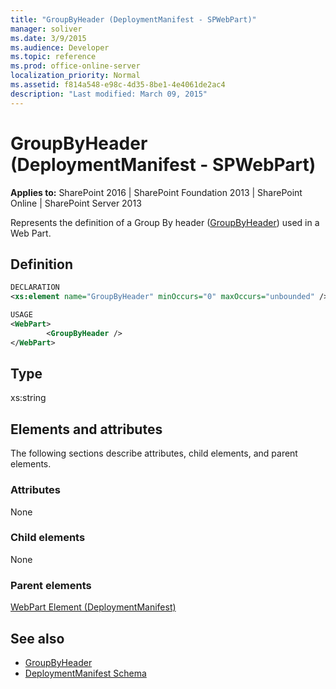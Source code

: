 ```yaml
---
title: "GroupByHeader (DeploymentManifest - SPWebPart)"
manager: soliver
ms.date: 3/9/2015
ms.audience: Developer
ms.topic: reference
ms.prod: office-online-server
localization_priority: Normal
ms.assetid: f814a548-e98c-4d35-8be1-4e4061de2ac4
description: "Last modified: March 09, 2015"
---
```


# GroupByHeader (DeploymentManifest - SPWebPart)

**Applies to:** SharePoint 2016 | SharePoint Foundation 2013 | SharePoint Online | SharePoint Server 2013 
  
Represents the definition of a Group By header ([GroupByHeader](https://msdn.microsoft.com/library/Microsoft.SharePoint.SPView.GroupByHeader.aspx)) used in a Web Part. 

## Definition

```XML
DECLARATION
<xs:element name="GroupByHeader" minOccurs="0" maxOccurs="unbounded" />

USAGE
<WebPart>
        <GroupByHeader />
</WebPart>

```

## Type

xs:string
  
## Elements and attributes

The following sections describe attributes, child elements, and parent elements.

### Attributes

None
   
### Child elements

None
   
### Parent elements

[WebPart Element (DeploymentManifest)](webpart-element-deploymentmanifest.md)
   
## See also

- [GroupByHeader](https://msdn.microsoft.com/library/Microsoft.SharePoint.SPView.GroupByHeader.aspx)
- [DeploymentManifest Schema](deploymentmanifest-schema.md)

